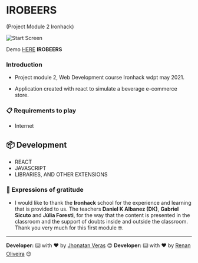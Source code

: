 # **IROBEERS**

(Project Module 2 Ironhack)

 ![Start Screen](./images/logo.png)

 Demo [HERE](drink20.herokuapp.com) **IROBEERS**

### Introduction

* Project module 2, Web Development course Ironhack wdpt may 2021.

* Application created with react to simulate a beverage e-commerce store.
### 📋 Requirements to play

* Internet

## 📦 Development

* REACT   
* JAVASCRIPT 
* LIBRARIES, AND OTHER EXTENSIONS

### 🎁 Expressions of gratitude

* I would like to thank the **Ironhack** school for the experience and learning that is provided to us.
The teachers **Daniel K Albanez (DK)**, **Gabriel Sicuto** and **Júlia Foresti**, for the way that the content is presented in the classroom and the support of doubts inside and outside the classroom.
Thank you very much for this first module 🤓.

---
**Developer:** ⌨️ with ❤️ by [Jhonatan Veras](https://github.com/jhonatanveras) 😊
**Developer:** ⌨️ with ❤️ by [Renan Oliveira](https://github.com/RenanOliveira20) 😊
